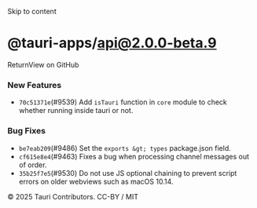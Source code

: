 Skip to content
# @tauri-apps/api@2.0.0-beta.9
ReturnView on GitHub
### New Features
  * `70c51371e`(#9539) Add `isTauri` function in `core` module to check whether running inside tauri or not.


### Bug Fixes
  * `be7eab209`(#9486) Set the `exports &gt; types` package.json field.
  * `cf615e8e4`(#9463) Fixes a bug when processing channel messages out of order.
  * `35b25f7e5`(#9530) Do not use JS optional chaining to prevent script errors on older webviews such as macOS 10.14.


© 2025 Tauri Contributors. CC-BY / MIT
